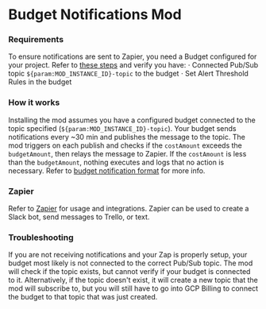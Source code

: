# Budget Notifications Mod

### Requirements

To ensure notifications are sent to Zapier, you need a Budget configured
for your project. Refer to [these steps](https://cloud.google.com/billing/docs/how-to/budgets#manage-notifications) and verify you have:
⋅ Connected Pub/Sub topic `${param:MOD_INSTANCE_ID}-topic` to the budget
⋅ Set Alert Threshold Rules in the budget

### How it works

Installing the mod assumes you have a configured budget connected to the topic specified (`${param:MOD_INSTANCE_ID}-topic`). Your budget sends notifications every ~30 min and publishes the message to the topic. The mod triggers on each publish and checks if the `costAmount` exceeds the `budgetAmount`, then relays the message to Zapier. If the `costAmount` is less than the `budgetAmount`, nothing executes and logs that no action is necessary. Refer to [budget notification format](https://cloud.google.com/billing/docs/how-to/budgets#notification_format) for more info.

### Zapier

Refer to [Zapier](https://zapier.com/developer/documentation/v2/) for usage and integrations. Zapier can be used to create a Slack bot, send messages to Trello, or text.

### Troubleshooting

If you are not receiving notifications and your Zap is properly setup, your budget most likely is not connected
to the correct Pub/Sub topic. The mod will check if the topic exists, but cannot verify if your budget is
connected to it. Alternatively, if the topic doesn't exist, it will create a new topic that the mod will
subscribe to, but you will still have to go into GCP Billing to connect the budget to that topic that was just
created.
